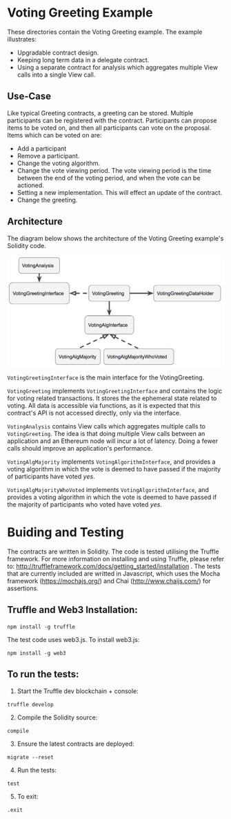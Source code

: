 # Voting Greeting Example

These directories contain the Voting Greeting example. The example illustrates:

* Upgradable contract design.
* Keeping long term data in a delegate contract.
* Using a separate contract for analysis which aggregates multiple View calls into a 
single View call.  

## Use-Case
Like typical Greeting contracts, a greeting can be stored. Multiple participants
can be registered with the contract. Participants can propose items to be voted on, 
and then all participants can vote on the proposal. Items which can be voted on are:

* Add a participant
* Remove a participant.
* Change the voting algorithm.
* Change the vote viewing period. The vote viewing period is the time between the 
end of the voting period, and when the vote can be actioned.
* Setting a new implementation. This will effect an update of the contract. 
* Change the greeting.

## Architecture
The diagram below shows the architecture of the Voting Greeting example's Solidity code. 

![alt text](architecture.png "Architecture")

`VotingGreetingInterface` is the main interface for the VotingGreeting. 

`VotingGreeting` implements `VotingGreetingInterface` and contains the logic for 
voting related transactions. It stores the the ephemeral state related to voting. 
All data is accessible via functions, as it is expected that this contract's API is 
not accessed directly, only via the interface.

`VotingAnalysis` contains View calls which aggregates multiple calls to 
`VotingGreeting`. The idea is that doing multiple View calls between an application
and an Ethereum node will incur a lot of latency. Doing a fewer calls should improve 
an application's performance.

`VotingAlgMajority` implements `VotingAlgorithmInterface`, and provides a voting 
algorithm in which the vote is deemed to have passed if the majority of participants
have voted *yes*. 

`VotingAlgMajorityWhoVoted` implements `VotingAlgorithmInterface`, and provides a voting 
algorithm in which the vote is deemed to have passed if the majority of participants
who voted have voted *yes*.


# Buiding and Testing
The contracts are written in Solidity. The code is tested utilising the Truffle 
framework.  For more information on installing and using Truffle, please 
refer to: http://truffleframework.com/docs/getting_started/installation . 
The tests that are currently included are writted in Javascript, which uses the 
Mocha framework (https://mochajs.org/) and 
Chai (http://www.chaijs.com/) for assertions.

## Truffle and Web3 Installation:
```
npm install -g truffle
```
The test code uses web3.js. To install web3.js:
```
npm install -g web3
```

## To run the tests:
1. Start the Truffle dev blockchain + console:
```
truffle develop
```

2. Compile the Solidity source:
```
compile
```

3. Ensure the latest contracts are deployed:
```
migrate --reset
```

4. Run the tests:
```
test
```

5. To exit:
```
.exit
```
